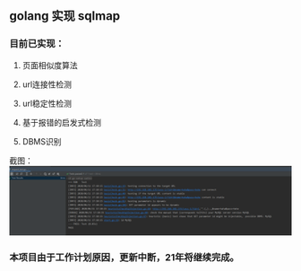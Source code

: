## golang 实现 sqlmap

### 目前已实现：

1. 页面相似度算法

2. url连接性检测
3. url稳定性检测
4. 基于报错的启发式检测
5. DBMS识别

截图：
![image-20200612110801081](https://github.com/bad-lucifer/gosqlmap/blob/master/picture/image-20200612110801081.png)

### 本项目由于工作计划原因，更新中断，21年将继续完成。
